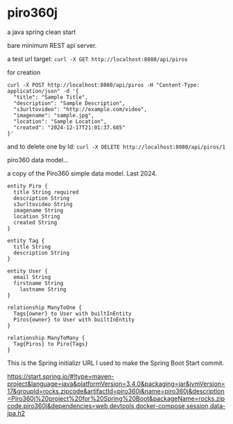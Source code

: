 # piro360j
a java spring clean start

bare minimum REST api server.


a test url target:
`curl -X GET http://localhost:8080/api/piros`

for creation
```
curl -X POST http://localhost:8080/api/piros -H "Content-Type: application/json" -d '{
  "title": "Sample Title",
  "description": "Sample Description",
  "s3urltovideo": "http://example.com/video",
  "imagename": "sample.jpg",
  "location": "Sample Location",
  "created": "2024-12-17T21:01:37.685"
}'
```

and to delete one by Id: `curl -X DELETE http://localhost:8080/api/piros/1`

piro360 data model...


a copy of the Piro360 simple data model. Last 2024.

```
entity Piro {
  title String required
  description String
  s3urltovideo String
  imagename String
  location String
  created String
}

entity Tag {
  title String
  description String
}

entity User {
  email String
  firstname String
	lastname String
}

relationship ManyToOne {
  Tags{owner} to User with builtInEntity
  Piros{owner} to User with builtInEntity
}

relationship ManyToMany {
  Tag{Piros} to Piro{Tags}
}
```


This is the Spring initializr URL I used to make the Spring Boot Start commit.

https://start.spring.io/#!type=maven-project&language=java&platformVersion=3.4.0&packaging=jar&jvmVersion=17&groupId=rocks.zipcode&artifactId=piro360j&name=piro360j&description=Piro360j%20project%20for%20Spring%20Boot&packageName=rocks.zipcode.piro360j&dependencies=web,devtools,docker-compose,session,data-jpa,h2